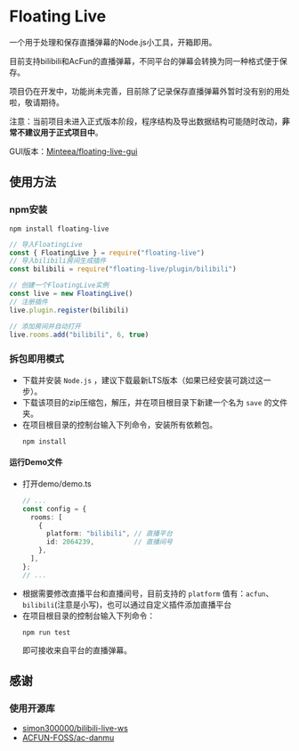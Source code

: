 # Floating Live
一个用于处理和保存直播弹幕的Node.js小工具，开箱即用。

目前支持bilibili和AcFun的直播弹幕，不同平台的弹幕会转换为同一种格式便于保存。

项目仍在开发中，功能尚未完善，目前除了记录保存直播弹幕外暂时没有别的用处啦，敬请期待。

注意：当前项目未进入正式版本阶段，程序结构及导出数据结构可能随时改动，**非常不建议用于正式项目中**。

GUI版本：[Minteea/floating-live-gui](https://github.com/Minteea/floating-live-gui)

## 使用方法
### npm安装
```
npm install floating-live
```
``` javascript
// 导入FloatingLive
const { FloatingLive } = require("floating-live")
// 导入bilibili房间生成插件
const bilibili = require("floating-live/plugin/bilibili")   

// 创建一个FloatingLive实例
const live = new FloatingLive()
// 注册插件
live.plugin.register(bilibili)

// 添加房间并自动打开
live.rooms.add("bilibili", 6, true)
```

### 拆包即用模式
* 下载并安装 `Node.js` ，建议下载最新LTS版本（如果已经安装可跳过这一步）。
* 下载该项目的zip压缩包，解压，并在项目根目录下新建一个名为 `save` 的文件夹。
* 在项目根目录的控制台输入下列命令，安装所有依赖包。
  ```
  npm install
  ```
#### 运行Demo文件
* 打开demo/demo.ts
  ``` typescript
  // ...
  const config = {
    rooms: [
      {
        platform: "bilibili", // 直播平台
        id: 2064239,          // 直播间号
      },
    ],
  };
  // ...
  ```
* 根据需要修改直播平台和直播间号，目前支持的 `platform` 值有：`acfun`、`bilibili`(注意是小写)，也可以通过自定义插件添加直播平台
* 在项目根目录的控制台输入下列命令：
  ```
  npm run test
  ```
  即可接收来自平台的直播弹幕。

## 感谢
### 使用开源库
* [simon300000/bilibili-live-ws](https://github.com/simon300000/bilibili-live-ws/)
* [ACFUN-FOSS/ac-danmu](https://github.com/ACFUN-FOSS/ac-danmu.js)
